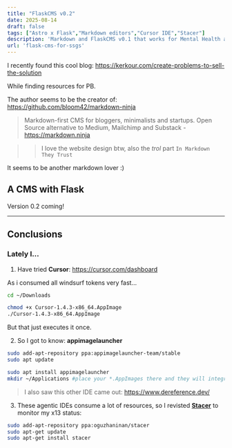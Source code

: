 ```yaml
---
title: "FlaskCMS v0.2"
date: 2025-08-14
draft: false
tags: ["Astro x Flask","Markdown editors","Cursor IDE","Stacer"]
description: 'Markdown and FlaskCMS v0.1 that works for Mental Health and Real Estate'
url: 'flask-cms-for-ssgs'
---
```


I recently found this cool blog: https://kerkour.com/create-problems-to-sell-the-solution

While finding resources for PB.

The author seems to be the creator of: https://github.com/bloom42/markdown-ninja

> Markdown-first CMS for bloggers, minimalists and startups. Open Source alternative to Medium, Mailchimp and Substack - https://markdown.ninja

>> I love the website design btw, also the *trol* part `In Markdown They Trust`

It seems to be another markdown lover :)

## A CMS with Flask

Version 0.2 coming!




---


## Conclusions


### Lately I...


1. Have tried **Cursor**: https://cursor.com/dashboard

As i consumed all windsurf tokens very fast...

```sh
cd ~/Downloads

chmod +x Cursor-1.4.3-x86_64.AppImage
./Cursor-1.4.3-x86_64.AppImage
```

But that just executes it once.

2. So I got to know: **appimagelauncher**

```sh
sudo add-apt-repository ppa:appimagelauncher-team/stable
sudo apt update

sudo apt install appimagelauncher
mkdir ~/Applications #place your *.AppImages there and they will integrate with your linux!
```

> I also saw this other IDE came out: https://www.dereference.dev/

3. These agentic IDEs consume a lot of resources, so I revisted **[Stacer](https://oguzhaninan.github.io/Stacer-Web/)** to monitor my x13 status:

```sh
sudo add-apt-repository ppa:oguzhaninan/stacer
sudo apt-get update
sudo apt-get install stacer
```